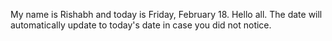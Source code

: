 My name is Rishabh and today is Friday, February 18. Hello all. The date will automatically update to today's date in case you did not notice.
